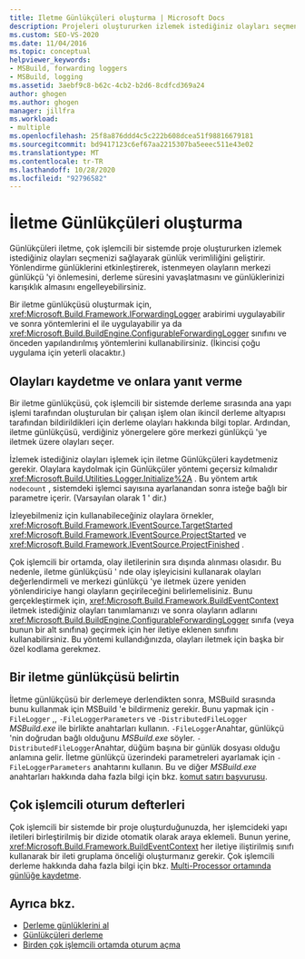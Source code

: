 ```yaml
---
title: Iletme Günlükçüleri oluşturma | Microsoft Docs
description: Projeleri oluştururken izlemek istediğiniz olayları seçmenize izin vererek günlük verimliliğini artırmak için MSBuild iletme Günlükçüleri oluşturun.
ms.custom: SEO-VS-2020
ms.date: 11/04/2016
ms.topic: conceptual
helpviewer_keywords:
- MSBuild, forwarding loggers
- MSBuild, logging
ms.assetid: 3aebf9c8-b62c-4cb2-b2d6-8cdfcd369a24
author: ghogen
ms.author: ghogen
manager: jillfra
ms.workload:
- multiple
ms.openlocfilehash: 25f8a876ddd4c5c222b608dcea51f98816679181
ms.sourcegitcommit: bd9417123c6ef67aa2215307ba5eeec511e43e02
ms.translationtype: MT
ms.contentlocale: tr-TR
ms.lasthandoff: 10/28/2020
ms.locfileid: "92796582"
---
```

# <a name="create-forwarding-loggers"></a>İletme Günlükçüleri oluşturma

Günlükçüleri iletme, çok işlemcili bir sistemde proje oluştururken izlemek istediğiniz olayları seçmenizi sağlayarak günlük verimliliğini geliştirir. Yönlendirme günlüklerini etkinleştirerek, istenmeyen olayların merkezi günlükçü 'yi önlemesini, derleme süresini yavaşlatmasını ve günlüklerinizi karışıklık almasını engelleyebilirsiniz.

 Bir iletme günlükçüsü oluşturmak için, <xref:Microsoft.Build.Framework.IForwardingLogger> arabirimi uygulayabilir ve sonra yöntemlerini el ile uygulayabilir ya da <xref:Microsoft.Build.BuildEngine.ConfigurableForwardingLogger> sınıfını ve önceden yapılandırılmış yöntemlerini kullanabilirsiniz. (İkincisi çoğu uygulama için yeterli olacaktır.)

## <a name="register-events-and-respond-to-them"></a>Olayları kaydetme ve onlara yanıt verme

 Bir iletme günlükçüsü, çok işlemcili bir sistemde derleme sırasında ana yapı işlemi tarafından oluşturulan bir çalışan işlem olan ikincil derleme altyapısı tarafından bildirildikleri için derleme olayları hakkında bilgi toplar. Ardından, iletme günlükçüsü, verdiğiniz yönergelere göre merkezi günlükçü 'ye iletmek üzere olayları seçer.

 İzlemek istediğiniz olayları işlemek için iletme Günlükçüleri kaydetmeniz gerekir. Olaylara kaydolmak için Günlükçüler yöntemi geçersiz kılmalıdır <xref:Microsoft.Build.Utilities.Logger.Initialize%2A> . Bu yöntem artık `nodecount` , sistemdeki işlemci sayısına ayarlanandan sonra isteğe bağlı bir parametre içerir. (Varsayılan olarak 1 ' dir.)

 İzleyebilmeniz için kullanabileceğiniz olaylara örnekler, <xref:Microsoft.Build.Framework.IEventSource.TargetStarted> <xref:Microsoft.Build.Framework.IEventSource.ProjectStarted> ve <xref:Microsoft.Build.Framework.IEventSource.ProjectFinished> .

 Çok işlemcili bir ortamda, olay iletilerinin sıra dışında alınması olasıdır. Bu nedenle, iletme günlükçüsü ' nde olay işleyicisini kullanarak olayları değerlendirmeli ve merkezi günlükçü 'ye iletmek üzere yeniden yönlendiriciye hangi olayların geçirileceğini belirlemelisiniz. Bunu gerçekleştirmek için, <xref:Microsoft.Build.Framework.BuildEventContext> iletmek istediğiniz olayları tanımlamanızı ve sonra olayların adlarını <xref:Microsoft.Build.BuildEngine.ConfigurableForwardingLogger> sınıfa (veya bunun bir alt sınıfına) geçirmek için her iletiye eklenen sınıfını kullanabilirsiniz. Bu yöntemi kullandığınızda, olayları iletmek için başka bir özel kodlama gerekmez.

## <a name="specify-a-forwarding-logger"></a>Bir iletme günlükçüsü belirtin

 İletme günlükçüsü bir derlemeye derlendikten sonra, MSBuild sırasında bunu kullanmak için MSBuild 'e bildirmeniz gerekir. Bunu yapmak için `-FileLogger` ,, `-FileLoggerParameters` ve `-DistributedFileLogger` *MSBuild.exe* ile birlikte anahtarları kullanın. `-FileLogger`Anahtar, günlükçü 'nin doğrudan bağlı olduğunu *MSBuild.exe* söyler. `-DistributedFileLogger`Anahtar, düğüm başına bir günlük dosyası olduğu anlamına gelir. İletme günlükçü üzerindeki parametreleri ayarlamak için `-FileLoggerParameters` anahtarını kullanın. Bu ve diğer *MSBuild.exe* anahtarları hakkında daha fazla bilgi için bkz. [komut satırı başvurusu](../msbuild/msbuild-command-line-reference.md).

## <a name="multi-processor-aware-loggers"></a>Çok işlemcili oturum defterleri

 Çok işlemcili bir sistemde bir proje oluşturduğunuzda, her işlemcideki yapı iletileri birleştirilmiş bir dizide otomatik olarak araya eklemeli. Bunun yerine, <xref:Microsoft.Build.Framework.BuildEventContext> her iletiye iliştirilmiş sınıfı kullanarak bir ileti gruplama önceliği oluşturmanız gerekir. Çok işlemcili derleme hakkında daha fazla bilgi için bkz. [Multi-Processor ortamında günlüğe kaydetme](../msbuild/logging-in-a-multi-processor-environment.md).

## <a name="see-also"></a>Ayrıca bkz.

- [Derleme günlüklerini al](../msbuild/obtaining-build-logs-with-msbuild.md)
- [Günlükçüleri derleme](../msbuild/build-loggers.md)
- [Birden çok işlemcili ortamda oturum açma](../msbuild/logging-in-a-multi-processor-environment.md)
